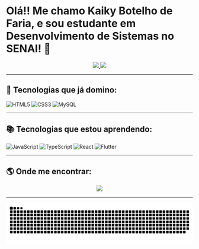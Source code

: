 # Olá!! Me chamo Kaiky Botelho de Faria, e sou estudante em Desenvolvimento de Sistemas no SENAI! 👋

<div align="center">
  <a href="https://github.com/kaiky-botelho">
    <img loading="lazy" height="180em" src="https://github-readme-stats.vercel.app/api/top-langs/?username=Kaiky-botelho&layout=compact&langs_count=7&theme=buefy"/>
    <img loading="lazy" height="180em" src="https://github-readme-stats.vercel.app/api?username=Kaiky-botelho&layout=compact&langs_count=7&hide=contribs,issues&theme=buefy"/>
  </a>
</div>

---

## 🚀 Tecnologias que já domino:
<div>
  <img src="https://cdn.jsdelivr.net/gh/devicons/devicon@latest/icons/html5/html5-original.svg" width="40" height="40" alt="HTML5"/>
  <img src="https://cdn.jsdelivr.net/gh/devicons/devicon@latest/icons/css3/css3-original.svg" width="40" height="40" alt="CSS3"/>
  <img src="https://cdn.jsdelivr.net/gh/devicons/devicon@latest/icons/mysql/mysql-original.svg" width="40" height="40" alt="MySQL"/>
</div>

---

## 📚 Tecnologias que estou aprendendo:
<div>
  <img src="https://cdn.jsdelivr.net/gh/devicons/devicon@latest/icons/javascript/javascript-original.svg" width="40" height="40" alt="JavaScript"/>
  <img src="https://cdn.jsdelivr.net/gh/devicons/devicon@latest/icons/typescript/typescript-original.svg" width="40" height="40" alt="TypeScript"/>
  <img src="https://cdn.jsdelivr.net/gh/devicons/devicon@latest/icons/react/react-original.svg" width="40" height="40" alt="React"/>
  <img src="https://cdn.jsdelivr.net/gh/devicons/devicon@latest/icons/flutter/flutter-original.svg" width="40" height="40" alt="Flutter"/>

</div>

---

## 🌎 Onde me encontrar:
<div align="center">
  <a href="https://www.linkedin.com/in/kaiky-botelho-de-faria-90271730a/" target="_blank">
    <img loading="lazy" src="https://img.shields.io/badge/-LinkedIn-%230077B5?style=for-the-badge&logo=linkedin&logoColor=white" target="_blank">
  </a>
</div>

---

![Snake animation](https://raw.githubusercontent.com/Platane/snk/output/github-contribution-grid-snake.svg)


<!--
**Kaiky-botelho/Kaiky-otelho** is a ✨ _special_ ✨ repository because its `README.md` (this file) appears on your GitHub profile.

Here are some ideas to get you started:

- 🔭 I’m currently working on ...
- 🌱 I’m currently learning ...
- 👯 I’m looking to collaborate on ...
- 🤔 I’m looking for help with ...
- 💬 Ask me about ...
- 📫 How to reach me: ...
- 😄 Pronouns: ...
- ⚡ Fun fact: ...
-->
